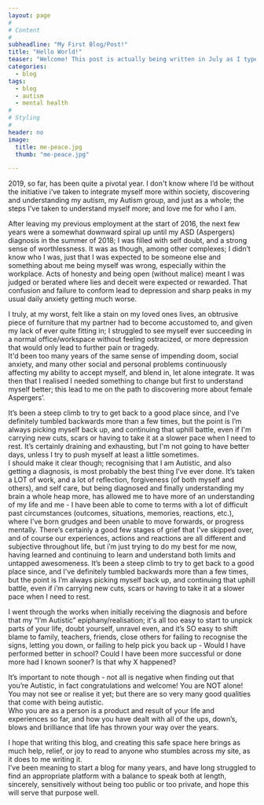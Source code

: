 ```yaml
---
layout: page
#
# Content
#
subheadline: "My First Blog/Post!"
title: "Hello World!"
teaser: "Welcome! This post is actually being written in July as I type, boy has this been an eventful year so far!"
categories:
  - blog
tags:
  - blog
  - autism
  - mental health
#
# Styling
#
header: no
image:
  title: me-peace.jpg
  thumb: "me-peace.jpg"

---
```

2019, so far, has been quite a pivotal year. I don't know where I’d be without the initiative i’ve taken to integrate myself more within society, discovering and understanding my autism, my Autism group, and just as a whole; the steps I've taken to understand myself more; and love me for who I am. 

After leaving my previous employment at the start of 2016, the next few years were a somewhat downward spiral up until my ASD (Aspergers) diagnosis in the summer of 2018; I was filled with self doubt, and a strong sense of worthlessness. It was as though, among other complexes; I didn’t know who I was, just that I was expected to be someone else and something about me being myself was wrong, especially within the workplace. Acts of honesty and being open (without malice) meant I was judged or berated where lies and deceit were expected or rewarded. That confusion and failure to conform lead to depression and sharp peaks in my usual daily anxiety getting much worse.

I truly, at my worst, felt like a stain on my loved ones lives, an obtrusive piece of furniture that my partner had to become accustomed to, and given my lack of ever quite fitting in; I struggled to see myself ever succeeding in a normal office/workspace without feeling ostracized, or more depression that would only lead to further pain or tragedy. 
<br/>It'd been too many years of the same sense of impending doom, social anxiety, and many other social and personal problems continuously affecting my ability to accept myself, and blend in, let alone integrate. It was then that I realised I needed something to change but first to understand myself better; this lead to me on the path to discovering more about female Aspergers’.

It’s been a steep climb to try to get back to a good place since, and I've definitely tumbled backwards more than a few times, but the point is I’m always picking myself back up, and continuing that uphill battle, even if I'm carrying new cuts, scars or having to take it at a slower pace when I need to rest. It’s certainly draining and exhausting, but I'm not going to have better days, unless I try to push myself at least a little sometimes. 
<br/>I should make it clear though; recognising that I am Autistic, and also getting a diagnosis, is most probably the best thing I’ve ever done. 
It’s taken a LOT of work, and a lot of reflection, forgiveness (of both myself and others), and self care, but being diagnosed and finally understanding my brain a whole heap more, has allowed me to have more of an understanding of my life and me - I have been able to come to terms with a lot of difficult past circumstances (outcomes, situations, memories, reactions, etc.), where I’ve born grudges and been unable to move forwards, or progress mentally. There’s certainly a good few stages of grief that I’ve skipped over, and of course our experiences, actions and reactions are all different and subjective throughout life, but i’m just trying to do my best for me now, having learned and continuing to learn and understand both limits and untapped awesomeness.
It’s been a steep climb to try to get back to a good place since, and I've definitely tumbled backwards more than a few times, but the point is I’m always picking myself back up, and continuing that uphill battle, even if i’m carrying new cuts, scars or having to take it at a slower pace when I need to rest.  

I went through the works when initially receiving the diagnosis and before that my “I’m Autistic” epiphany/realisation; it's all too easy to start to unpick parts of your life, doubt yourself, unravel even, and it’s SO easy to shift blame to family, teachers, friends, close others for failing to recognise the signs, letting you down, or failing to help pick you back up - Would I have performed better in school? Could I have been more successful or done more had I known sooner? Is that why X happened?<br/>

It’s important to note though - not all is negative when finding out that you’re Autistic, in fact congratulations and welcome! You are NOT alone! You may not see or realise it yet; but there are so very many good qualities that come with being autistic. <br/>Who you are as a person is a product and result of your life and experiences so far, and how you have dealt with all of the ups, down’s, blows and brilliance that life has thrown your way over the years. <br/>

I hope that writing this blog, and creating this safe space here brings as much help, relief, or joy to read to anyone who stumbles across my site, as it does to me writing it.
<br/>I’ve been meaning to start a blog for many years, and have long struggled to find an appropriate platform with a balance to speak both at length, sincerely, sensitively without being too public or too private, and hope this will serve that purpose well. <br/>
